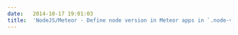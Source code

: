 ```yaml
---
date:	2014-10-17 19:01:03
title:	'NodeJS/Meteor - Define node version in Meteor apps in `.node-version`'
---
```

